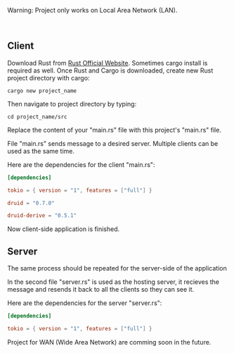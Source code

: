 Warning: Project only works on Local Area Network (LAN).

<br/>

<h2>Client</h2>


Download Rust from [Rust Official Website](https://www.rust-lang.org/tools/install). Sometimes cargo install is required as well.
Once Rust and Cargo is downloaded, create new Rust project directory with cargo:

```console
cargo new project_name
```
Then navigate to project directory by typing:

```console
cd project_name/src
```
Replace the content of your "main.rs" file with this project's "main.rs" file.


File "main.rs" sends message to a desired server. Multiple clients can be used as the same time. 

Here are the dependencies for the client "main.rs":

```toml
[dependencies]

tokio = { version = "1", features = ["full"] }

druid = "0.7.0"

druid-derive = "0.5.1"
```
Now client-side application is finished.


<h2>Server</h2>


The same process should be repeated for the server-side of the application

In the second file "server.rs" is used as the hosting server, it recieves the message and resends it back to all the clients so they can see it. 

Here are the dependencies for the server "server.rs":
```toml
[dependencies]

tokio = { version = "1", features = ["full"] }
```


Project for WAN (Wide Area Network) are comming soon in the future.
